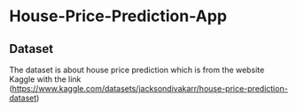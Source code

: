 # House-Price-Prediction-App

## Dataset
The dataset is about house price prediction which is from the website Kaggle with the link (https://www.kaggle.com/datasets/jacksondivakarr/house-price-prediction-dataset)

## 
